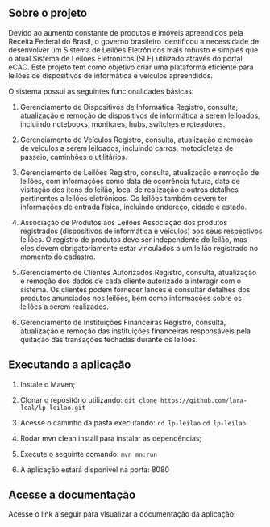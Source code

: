 ## Sobre o projeto 
Devido ao aumento constante de produtos e imóveis apreendidos pela Receita Federal do Brasil, o governo brasileiro identificou a necessidade de desenvolver um Sistema de Leilões Eletrônicos mais robusto e simples que o atual Sistema de Leilões Eletrônicos (SLE) utilizado através do portal eCAC. Este projeto tem como objetivo criar uma plataforma eficiente para leilões de dispositivos de informática e veículos apreendidos.

O sistema possui as seguintes funcionalidades básicas:

1. Gerenciamento de Dispositivos de Informática
Registro, consulta, atualização e remoção de dispositivos de informática a serem leiloados, incluindo notebooks, monitores, hubs, switches e roteadores.

2. Gerenciamento de Veículos
Registro, consulta, atualização e remoção de veículos a serem leiloados, incluindo carros, motocicletas de passeio, caminhões e utilitários.

4. Gerenciamento de Leilões
Registro, consulta, atualização e remoção de leilões, com informações como data de ocorrência futura, data de visitação dos itens do leilão, local de realização e outros detalhes pertinentes a leilões eletrônicos.
Os leilões também devem ter informações de entrada física, incluindo endereço, cidade e estado.

5. Associação de Produtos aos Leilões
Associação dos produtos registrados (dispositivos de informática e veículos) aos seus respectivos leilões.
O registro de produtos deve ser independente do leilão, mas eles devem obrigatoriamente estar vinculados a um leilão registrado no momento do cadastro.

6. Gerenciamento de Clientes Autorizados
Registro, consulta, atualização e remoção dos dados de cada cliente autorizado a interagir com o sistema.
Os clientes podem fornecer lances e consultar detalhes dos produtos anunciados nos leilões, bem como informações sobre os leilões a serem realizados.

8. Gerenciamento de Instituições Financeiras
Registro, consulta, atualização e remoção das instituições financeiras responsáveis pela quitação das transações fechadas durante os leilões.


## Executando a aplicação 
1. Instale o Maven;
   
2.  Clonar o repositório utilizando:
   `git clone https://github.com/lara-leal/lp-leilao.git`

3. Acesse o caminho da pasta executando:
    `cd lp-leilao`
   `cd lp-leilao`
   
4. Rodar mvn clean install para instalar as dependências;
   
5. Execute o seguinte comando:
   `mvn mn:run`
   
6. A aplicação estará disponivel na porta: 8080

## Acesse a documentação 
Acesse o link a seguir para visualizar a documentação da aplicação: 
